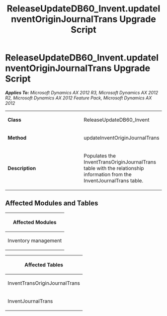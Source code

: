 ﻿---
title: ReleaseUpdateDB60_Invent.updateInventOriginJournalTrans Upgrade Script
TOCTitle: ReleaseUpdateDB60_Invent.updateInventOriginJournalTrans Upgrade Script
ms:assetid: c7b66490-b5e1-ef0a-bfd3-d3c9d56ea060
ms:mtpsurl: https://msdn.microsoft.com/en-us/library/JJ719585(v=AX.60)
ms:contentKeyID: 49711152
ms.date: 05/18/2015
mtps_version: v=AX.60
---

# ReleaseUpdateDB60\_Invent.updateInventOriginJournalTrans Upgrade Script 


_**Applies To:** Microsoft Dynamics AX 2012 R3, Microsoft Dynamics AX 2012 R2, Microsoft Dynamics AX 2012 Feature Pack, Microsoft Dynamics AX 2012_

<table>
<colgroup>
<col style="width: 50%" />
<col style="width: 50%" />
</colgroup>
<tbody>
<tr class="odd">
<td><p><strong>Class</strong></p></td>
<td><p>ReleaseUpdateDB60_Invent</p></td>
</tr>
<tr class="even">
<td><p><strong>Method</strong></p></td>
<td><p>updateInventOriginJournalTrans</p></td>
</tr>
<tr class="odd">
<td><p><strong>Description</strong></p></td>
<td><p>Populates the InventTransOriginJournalTrans table with the relationship information from the InventJournalTrans table.</p></td>
</tr>
</tbody>
</table>


## Affected Modules and Tables

<table>
<colgroup>
<col style="width: 100%" />
</colgroup>
<thead>
<tr class="header">
<th><p>Affected Modules</p></th>
</tr>
</thead>
<tbody>
<tr class="odd">
<td><p>Inventory management</p></td>
</tr>
</tbody>
</table>


<table>
<colgroup>
<col style="width: 100%" />
</colgroup>
<thead>
<tr class="header">
<th><p>Affected Tables</p></th>
</tr>
</thead>
<tbody>
<tr class="odd">
<td><p>InventTransOriginJournalTrans</p></td>
</tr>
<tr class="even">
<td><p>InventJournalTrans</p></td>
</tr>
</tbody>
</table>

  


